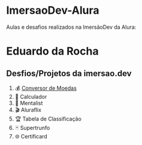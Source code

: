 # ImersaoDev-Alura
Aulas e desafios realizados na ImersãoDev da Alura:

Eduardo da Rocha
===================================

Desfios/Projetos da imersao.dev
------------------------

1.  💰 [Conversor de Moedas](https://github.com/eduardodarocha/ImersaoDev-Alura/tree/main/conversor-de-moedas)
2.  🔢 Calculador
3.  🧠 Mentalist
4.  🎬 Aluraflix
5.  🏆 Tabela de Classificação
6.  🃏 Supertrunfo
7.  🌐 Certificard

